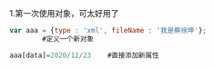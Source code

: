 1.第一次使用对象，可太好用了

```javascript
var aaa = {type : 'xml', fileName : '我是蔡徐坤'};
		#定义一个新对象

aaa[data]=2020/12/23	#直接添加新属性
```



